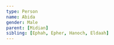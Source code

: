 ```yaml
---
type: Person
name: Abida
gender: Male
parent: [Midian]
sibling: [Ephah, Epher, Hanoch, Eldaah]
---
```

